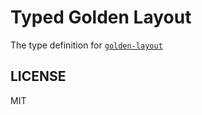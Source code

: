 # Typed Golden Layout
The type definition for [`golden-layout`](https://github.com/deepstreamIO/golden-layout)

## LICENSE
MIT
